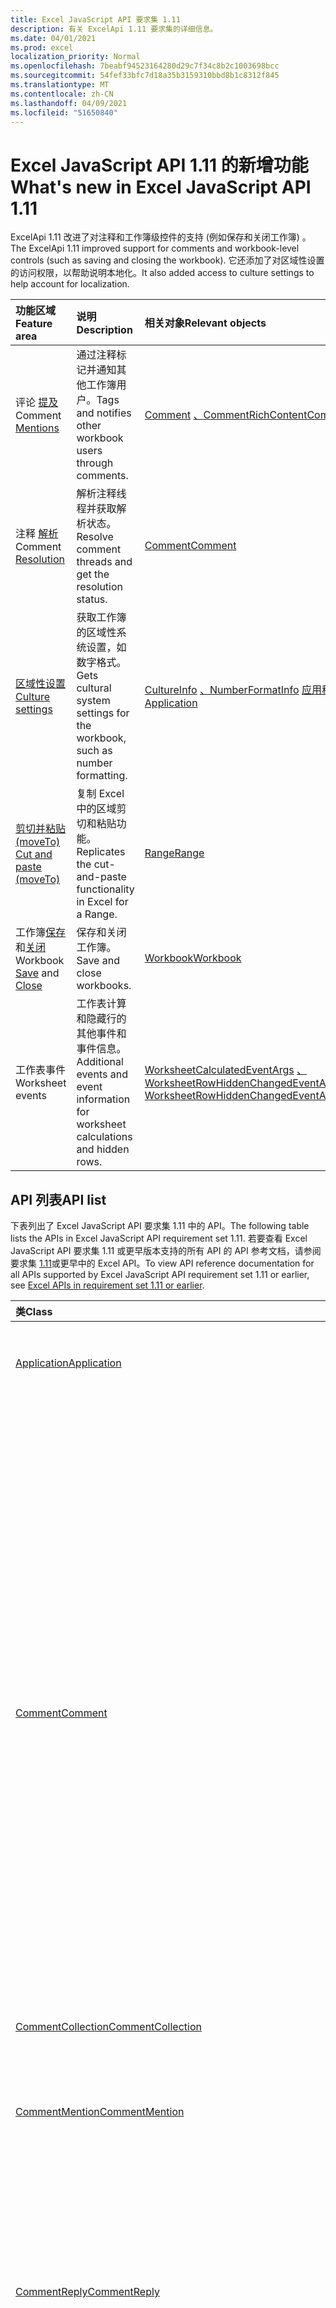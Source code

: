 ```yaml
---
title: Excel JavaScript API 要求集 1.11
description: 有关 ExcelApi 1.11 要求集的详细信息。
ms.date: 04/01/2021
ms.prod: excel
localization_priority: Normal
ms.openlocfilehash: 7beabf94523164280d29c7f34c8b2c1003698bcc
ms.sourcegitcommit: 54fef33bfc7d18a35b3159310bbd8b1c8312f845
ms.translationtype: MT
ms.contentlocale: zh-CN
ms.lasthandoff: 04/09/2021
ms.locfileid: "51650840"
---
```

# <a name="whats-new-in-excel-javascript-api-111"></a><span data-ttu-id="927de-103">Excel JavaScript API 1.11 的新增功能</span><span class="sxs-lookup"><span data-stu-id="927de-103">What's new in Excel JavaScript API 1.11</span></span>

<span data-ttu-id="927de-104">ExcelApi 1.11 改进了对注释和工作簿级控件的支持 (例如保存和关闭工作簿) 。</span><span class="sxs-lookup"><span data-stu-id="927de-104">The ExcelApi 1.11 improved support for comments and workbook-level controls (such as saving and closing the workbook).</span></span> <span data-ttu-id="927de-105">它还添加了对区域性设置的访问权限，以帮助说明本地化。</span><span class="sxs-lookup"><span data-stu-id="927de-105">It also added access to culture settings to help account for localization.</span></span>

| <span data-ttu-id="927de-106">功能区域</span><span class="sxs-lookup"><span data-stu-id="927de-106">Feature area</span></span> | <span data-ttu-id="927de-107">说明</span><span class="sxs-lookup"><span data-stu-id="927de-107">Description</span></span> | <span data-ttu-id="927de-108">相关对象</span><span class="sxs-lookup"><span data-stu-id="927de-108">Relevant objects</span></span> |
|:--- |:--- |:--- |
| <span data-ttu-id="927de-109">评论 [提及](../../excel/excel-add-ins-comments.md#mentions)</span><span class="sxs-lookup"><span data-stu-id="927de-109">Comment [Mentions](../../excel/excel-add-ins-comments.md#mentions)</span></span> |<span data-ttu-id="927de-110">通过注释标记并通知其他工作簿用户。</span><span class="sxs-lookup"><span data-stu-id="927de-110">Tags and notifies other workbook users through comments.</span></span> | <span data-ttu-id="927de-111">[Comment](/javascript/api/excel/excel.comment) [、CommentRichContent](/javascript/api/excel/excel.commentrichcontent)</span><span class="sxs-lookup"><span data-stu-id="927de-111">[Comment](/javascript/api/excel/excel.comment), [CommentRichContent](/javascript/api/excel/excel.commentrichcontent)</span></span> |
| <span data-ttu-id="927de-112">注释 [解析](../../excel/excel-add-ins-comments.md#resolve-comment-threads)</span><span class="sxs-lookup"><span data-stu-id="927de-112">Comment [Resolution](../../excel/excel-add-ins-comments.md#resolve-comment-threads)</span></span> | <span data-ttu-id="927de-113">解析注释线程并获取解析状态。</span><span class="sxs-lookup"><span data-stu-id="927de-113">Resolve comment threads and get the resolution status.</span></span> | [<span data-ttu-id="927de-114">Comment</span><span class="sxs-lookup"><span data-stu-id="927de-114">Comment</span></span>](/javascript/api/excel/excel.comment) |
| [<span data-ttu-id="927de-115">区域性设置</span><span class="sxs-lookup"><span data-stu-id="927de-115">Culture settings</span></span>](../../excel/excel-add-ins-workbooks.md#access-application-culture-settings) | <span data-ttu-id="927de-116">获取工作簿的区域性系统设置，如数字格式。</span><span class="sxs-lookup"><span data-stu-id="927de-116">Gets cultural system settings for the workbook, such as number formatting.</span></span> | <span data-ttu-id="927de-117">[CultureInfo](/javascript/api/excel/excel.cultureinfo) [、NumberFormatInfo](/javascript/api/excel/excel.numberformatinfo) [应用程序](/javascript/api/excel/excel.application)</span><span class="sxs-lookup"><span data-stu-id="927de-117">[CultureInfo](/javascript/api/excel/excel.cultureinfo), [NumberFormatInfo](/javascript/api/excel/excel.numberformatinfo) [Application](/javascript/api/excel/excel.application)</span></span> |
| [<span data-ttu-id="927de-118">剪切并粘贴 (moveTo) </span><span class="sxs-lookup"><span data-stu-id="927de-118">Cut and paste (moveTo)</span></span>](../../excel/excel-add-ins-ranges-cut-copy-paste.md) | <span data-ttu-id="927de-119">复制 Excel 中的区域剪切和粘贴功能。</span><span class="sxs-lookup"><span data-stu-id="927de-119">Replicates the cut-and-paste functionality in Excel for a Range.</span></span> | [<span data-ttu-id="927de-120">Range</span><span class="sxs-lookup"><span data-stu-id="927de-120">Range</span></span>](/javascript/api/excel/excel.range) |
| <span data-ttu-id="927de-121">工作簿[保存](../../excel/excel-add-ins-workbooks.md#save-the-workbook)和[关闭](../../excel/excel-add-ins-workbooks.md#close-the-workbook)</span><span class="sxs-lookup"><span data-stu-id="927de-121">Workbook [Save](../../excel/excel-add-ins-workbooks.md#save-the-workbook) and [Close](../../excel/excel-add-ins-workbooks.md#close-the-workbook)</span></span> | <span data-ttu-id="927de-122">保存和关闭工作簿。</span><span class="sxs-lookup"><span data-stu-id="927de-122">Save and close workbooks.</span></span> | [<span data-ttu-id="927de-123">Workbook</span><span class="sxs-lookup"><span data-stu-id="927de-123">Workbook</span></span>](/javascript/api/excel/excel.workbook) |
| <span data-ttu-id="927de-124">工作表事件</span><span class="sxs-lookup"><span data-stu-id="927de-124">Worksheet events</span></span> | <span data-ttu-id="927de-125">工作表计算和隐藏行的其他事件和事件信息。</span><span class="sxs-lookup"><span data-stu-id="927de-125">Additional events and event information for worksheet calculations and hidden rows.</span></span> | <span data-ttu-id="927de-126">[WorksheetCalculatedEventArgs](/javascript/api/excel/excel.worksheetcalculatedeventargs) [、WorksheetRowHiddenChangedEventArgs](/javascript/api/excel/excel.worksheetrowhiddenchangedeventargs)</span><span class="sxs-lookup"><span data-stu-id="927de-126">[WorksheetCalculatedEventArgs](/javascript/api/excel/excel.worksheetcalculatedeventargs), [WorksheetRowHiddenChangedEventArgs](/javascript/api/excel/excel.worksheetrowhiddenchangedeventargs)</span></span> |

## <a name="api-list"></a><span data-ttu-id="927de-127">API 列表</span><span class="sxs-lookup"><span data-stu-id="927de-127">API list</span></span>

<span data-ttu-id="927de-128">下表列出了 Excel JavaScript API 要求集 1.11 中的 API。</span><span class="sxs-lookup"><span data-stu-id="927de-128">The following table lists the APIs in Excel JavaScript API requirement set 1.11.</span></span> <span data-ttu-id="927de-129">若要查看 Excel JavaScript API 要求集 1.11 或更早版本支持的所有 API 的 API 参考文档，请参阅要求集 [1.11](/javascript/api/excel?view=excel-js-1.11&preserve-view=true)或更早中的 Excel API。</span><span class="sxs-lookup"><span data-stu-id="927de-129">To view API reference documentation for all APIs supported by Excel JavaScript API requirement set 1.11 or earlier, see [Excel APIs in requirement set 1.11 or earlier](/javascript/api/excel?view=excel-js-1.11&preserve-view=true).</span></span>

| <span data-ttu-id="927de-130">类</span><span class="sxs-lookup"><span data-stu-id="927de-130">Class</span></span> | <span data-ttu-id="927de-131">域</span><span class="sxs-lookup"><span data-stu-id="927de-131">Fields</span></span> | <span data-ttu-id="927de-132">说明</span><span class="sxs-lookup"><span data-stu-id="927de-132">Description</span></span> |
|:---|:---|:---|
|[<span data-ttu-id="927de-133">Application</span><span class="sxs-lookup"><span data-stu-id="927de-133">Application</span></span>](/javascript/api/excel/excel.application)|[<span data-ttu-id="927de-134">cultureInfo</span><span class="sxs-lookup"><span data-stu-id="927de-134">cultureInfo</span></span>](/javascript/api/excel/excel.application#cultureinfo)|<span data-ttu-id="927de-135">基于当前系统区域性设置提供相关信息。</span><span class="sxs-lookup"><span data-stu-id="927de-135">Provides information based on current system culture settings.</span></span>|
||[<span data-ttu-id="927de-136">decimalSeparator</span><span class="sxs-lookup"><span data-stu-id="927de-136">decimalSeparator</span></span>](/javascript/api/excel/excel.application#decimalseparator)|<span data-ttu-id="927de-137">获取用作数值的小数分隔符的字符串。</span><span class="sxs-lookup"><span data-stu-id="927de-137">Gets the string used as the decimal separator for numeric values.</span></span>|
||[<span data-ttu-id="927de-138">thousandsSeparator</span><span class="sxs-lookup"><span data-stu-id="927de-138">thousandsSeparator</span></span>](/javascript/api/excel/excel.application#thousandsseparator)|<span data-ttu-id="927de-139">获取用于分隔数字值小数左侧的一组数字的字符串。</span><span class="sxs-lookup"><span data-stu-id="927de-139">Gets the string used to separate groups of digits to the left of the decimal for numeric values.</span></span>|
||[<span data-ttu-id="927de-140">useSystemSeparators</span><span class="sxs-lookup"><span data-stu-id="927de-140">useSystemSeparators</span></span>](/javascript/api/excel/excel.application#usesystemseparators)|<span data-ttu-id="927de-141">指定是否启用 Excel 的系统分隔符。</span><span class="sxs-lookup"><span data-stu-id="927de-141">Specifies if the system separators of Excel are enabled.</span></span>|
|[<span data-ttu-id="927de-142">Comment</span><span class="sxs-lookup"><span data-stu-id="927de-142">Comment</span></span>](/javascript/api/excel/excel.comment)|[<span data-ttu-id="927de-143">提及</span><span class="sxs-lookup"><span data-stu-id="927de-143">mentions</span></span>](/javascript/api/excel/excel.comment#mentions)|<span data-ttu-id="927de-144">获取 (实体，例如) 中提到的人员。</span><span class="sxs-lookup"><span data-stu-id="927de-144">Gets the entities (e.g., people) that are mentioned in comments.</span></span>|
||[<span data-ttu-id="927de-145">richContent</span><span class="sxs-lookup"><span data-stu-id="927de-145">richContent</span></span>](/javascript/api/excel/excel.comment#richcontent)|<span data-ttu-id="927de-146">获取丰富的注释内容 (例如，注释和批注中的) 。</span><span class="sxs-lookup"><span data-stu-id="927de-146">Gets the rich comment content (e.g., mentions in comments).</span></span>|
||[<span data-ttu-id="927de-147">已解决</span><span class="sxs-lookup"><span data-stu-id="927de-147">resolved</span></span>](/javascript/api/excel/excel.comment#resolved)|<span data-ttu-id="927de-148">注释线程状态。</span><span class="sxs-lookup"><span data-stu-id="927de-148">The comment thread status.</span></span>|
||[<span data-ttu-id="927de-149">updateMentions (contentWithMentions：Excel.CommentRichContent) </span><span class="sxs-lookup"><span data-stu-id="927de-149">updateMentions(contentWithMentions: Excel.CommentRichContent)</span></span>](/javascript/api/excel/excel.comment#updatementions-contentwithmentions-)|<span data-ttu-id="927de-150">使用特殊格式的字符串和提及列表更新注释内容。</span><span class="sxs-lookup"><span data-stu-id="927de-150">Updates the comment content with a specially formatted string and a list of mentions.</span></span>|
|[<span data-ttu-id="927de-151">CommentCollection</span><span class="sxs-lookup"><span data-stu-id="927de-151">CommentCollection</span></span>](/javascript/api/excel/excel.commentcollection)|[<span data-ttu-id="927de-152">add (cellAddress： Range \| string， content： CommentRichContent \| string， contentType？： Excel.ContentType) </span><span class="sxs-lookup"><span data-stu-id="927de-152">add(cellAddress: Range \| string, content: CommentRichContent \| string, contentType?: Excel.ContentType)</span></span>](/javascript/api/excel/excel.commentcollection#add-celladdress--content--contenttype-)|<span data-ttu-id="927de-153">使用给定单元格上的给定内容创建新批注。</span><span class="sxs-lookup"><span data-stu-id="927de-153">Creates a new comment with the given content on the given cell.</span></span>|
|[<span data-ttu-id="927de-154">CommentMention</span><span class="sxs-lookup"><span data-stu-id="927de-154">CommentMention</span></span>](/javascript/api/excel/excel.commentmention)|[<span data-ttu-id="927de-155">email</span><span class="sxs-lookup"><span data-stu-id="927de-155">email</span></span>](/javascript/api/excel/excel.commentmention#email)|<span data-ttu-id="927de-156">注释中提到的实体的电子邮件地址。</span><span class="sxs-lookup"><span data-stu-id="927de-156">The email address of the entity that is mentioned in comment.</span></span>|
||[<span data-ttu-id="927de-157">id</span><span class="sxs-lookup"><span data-stu-id="927de-157">id</span></span>](/javascript/api/excel/excel.commentmention#id)|<span data-ttu-id="927de-158">实体的 ID。</span><span class="sxs-lookup"><span data-stu-id="927de-158">The id of the entity.</span></span>|
||[<span data-ttu-id="927de-159">name</span><span class="sxs-lookup"><span data-stu-id="927de-159">name</span></span>](/javascript/api/excel/excel.commentmention#name)|<span data-ttu-id="927de-160">注释中提到的实体的名称。</span><span class="sxs-lookup"><span data-stu-id="927de-160">The name of the entity that is mentioned in comment.</span></span>|
|[<span data-ttu-id="927de-161">CommentReply</span><span class="sxs-lookup"><span data-stu-id="927de-161">CommentReply</span></span>](/javascript/api/excel/excel.commentreply)|[<span data-ttu-id="927de-162">提及</span><span class="sxs-lookup"><span data-stu-id="927de-162">mentions</span></span>](/javascript/api/excel/excel.commentreply#mentions)|<span data-ttu-id="927de-163">实体 (，例如) 中提到的人员。</span><span class="sxs-lookup"><span data-stu-id="927de-163">The entities (e.g., people) that are mentioned in comments.</span></span>|
||[<span data-ttu-id="927de-164">已解决</span><span class="sxs-lookup"><span data-stu-id="927de-164">resolved</span></span>](/javascript/api/excel/excel.commentreply#resolved)|<span data-ttu-id="927de-165">批注回复状态。</span><span class="sxs-lookup"><span data-stu-id="927de-165">The comment reply status.</span></span>|
||[<span data-ttu-id="927de-166">richContent</span><span class="sxs-lookup"><span data-stu-id="927de-166">richContent</span></span>](/javascript/api/excel/excel.commentreply#richcontent)|<span data-ttu-id="927de-167">丰富的评论内容 (例如，注释和批注) 。</span><span class="sxs-lookup"><span data-stu-id="927de-167">The rich comment content (e.g., mentions in comments).</span></span>|
||[<span data-ttu-id="927de-168">updateMentions (contentWithMentions：Excel.CommentRichContent) </span><span class="sxs-lookup"><span data-stu-id="927de-168">updateMentions(contentWithMentions: Excel.CommentRichContent)</span></span>](/javascript/api/excel/excel.commentreply#updatementions-contentwithmentions-)|<span data-ttu-id="927de-169">使用特殊格式的字符串和提及列表更新注释内容。</span><span class="sxs-lookup"><span data-stu-id="927de-169">Updates the comment content with a specially formatted string and a list of mentions.</span></span>|
|[<span data-ttu-id="927de-170">CommentReplyCollection</span><span class="sxs-lookup"><span data-stu-id="927de-170">CommentReplyCollection</span></span>](/javascript/api/excel/excel.commentreplycollection)|[<span data-ttu-id="927de-171">add (content： CommentRichContent \| string， contentType？： Excel.ContentType) </span><span class="sxs-lookup"><span data-stu-id="927de-171">add(content: CommentRichContent \| string, contentType?: Excel.ContentType)</span></span>](/javascript/api/excel/excel.commentreplycollection#add-content--contenttype-)|<span data-ttu-id="927de-172">为批注创建批注回复。</span><span class="sxs-lookup"><span data-stu-id="927de-172">Creates a comment reply for comment.</span></span>|
|[<span data-ttu-id="927de-173">CommentRichContent</span><span class="sxs-lookup"><span data-stu-id="927de-173">CommentRichContent</span></span>](/javascript/api/excel/excel.commentrichcontent)|[<span data-ttu-id="927de-174">提及</span><span class="sxs-lookup"><span data-stu-id="927de-174">mentions</span></span>](/javascript/api/excel/excel.commentrichcontent#mentions)|<span data-ttu-id="927de-175">一个包含注释 (实体的数组，例如) 人。</span><span class="sxs-lookup"><span data-stu-id="927de-175">An array containing all the entities (e.g., people) mentioned within the comment.</span></span>|
||[<span data-ttu-id="927de-176">richContent</span><span class="sxs-lookup"><span data-stu-id="927de-176">richContent</span></span>](/javascript/api/excel/excel.commentrichcontent#richcontent)|<span data-ttu-id="927de-177">指定注释内容的丰富内容 (例如，提及评论内容，第一个提及实体的 id 属性为 0，第二个提及实体的 id 属性为 1) 。</span><span class="sxs-lookup"><span data-stu-id="927de-177">Specifies the rich content of the comment (e.g., comment content with mentions, the first mentioned entity has an id attribute of 0, and the second mentioned entity has an id attribute of 1).</span></span>|
|[<span data-ttu-id="927de-178">CultureInfo</span><span class="sxs-lookup"><span data-stu-id="927de-178">CultureInfo</span></span>](/javascript/api/excel/excel.cultureinfo)|[<span data-ttu-id="927de-179">name</span><span class="sxs-lookup"><span data-stu-id="927de-179">name</span></span>](/javascript/api/excel/excel.cultureinfo#name)|<span data-ttu-id="927de-180">获取语言代码 2-国家/地区代码2 格式的区域性名称 (例如，"zh-cn"或"en-us") 。</span><span class="sxs-lookup"><span data-stu-id="927de-180">Gets the culture name in the format languagecode2-country/regioncode2 (e.g., "zh-cn" or "en-us").</span></span>|
||[<span data-ttu-id="927de-181">numberFormat</span><span class="sxs-lookup"><span data-stu-id="927de-181">numberFormat</span></span>](/javascript/api/excel/excel.cultureinfo#numberformat)|<span data-ttu-id="927de-182">定义在文化上适合显示数字的格式。</span><span class="sxs-lookup"><span data-stu-id="927de-182">Defines the culturally appropriate format of displaying numbers.</span></span>|
|[<span data-ttu-id="927de-183">NumberFormatInfo</span><span class="sxs-lookup"><span data-stu-id="927de-183">NumberFormatInfo</span></span>](/javascript/api/excel/excel.numberformatinfo)|[<span data-ttu-id="927de-184">numberDecimalSeparator</span><span class="sxs-lookup"><span data-stu-id="927de-184">numberDecimalSeparator</span></span>](/javascript/api/excel/excel.numberformatinfo#numberdecimalseparator)|<span data-ttu-id="927de-185">获取用作数值的小数分隔符的字符串。</span><span class="sxs-lookup"><span data-stu-id="927de-185">Gets the string used as the decimal separator for numeric values.</span></span>|
||[<span data-ttu-id="927de-186">numberGroupSeparator</span><span class="sxs-lookup"><span data-stu-id="927de-186">numberGroupSeparator</span></span>](/javascript/api/excel/excel.numberformatinfo#numbergroupseparator)|<span data-ttu-id="927de-187">获取用于分隔数字值小数左侧的一组数字的字符串。</span><span class="sxs-lookup"><span data-stu-id="927de-187">Gets the string used to separate groups of digits to the left of the decimal for numeric values.</span></span>|
|[<span data-ttu-id="927de-188">Range</span><span class="sxs-lookup"><span data-stu-id="927de-188">Range</span></span>](/javascript/api/excel/excel.range)|[<span data-ttu-id="927de-189">moveTo (destinationRange：Range \| string) </span><span class="sxs-lookup"><span data-stu-id="927de-189">moveTo(destinationRange: Range \| string)</span></span>](/javascript/api/excel/excel.range#moveto-destinationrange-)|<span data-ttu-id="927de-190">将单元格值、格式设置和公式从当前区域移动到目标区域，替换这些单元格中的旧信息。</span><span class="sxs-lookup"><span data-stu-id="927de-190">Moves cell values, formatting, and formulas from current range to the destination range, replacing the old information in those cells.</span></span>|
|[<span data-ttu-id="927de-191">RangeFormat</span><span class="sxs-lookup"><span data-stu-id="927de-191">RangeFormat</span></span>](/javascript/api/excel/excel.rangeformat)|[<span data-ttu-id="927de-192">adjustIndent (amount： number) </span><span class="sxs-lookup"><span data-stu-id="927de-192">adjustIndent(amount: number)</span></span>](/javascript/api/excel/excel.rangeformat#adjustindent-amount-)|<span data-ttu-id="927de-193">调整区域格式的缩进。</span><span class="sxs-lookup"><span data-stu-id="927de-193">Adjusts the indentation of the range formatting.</span></span>|
|[<span data-ttu-id="927de-194">Workbook</span><span class="sxs-lookup"><span data-stu-id="927de-194">Workbook</span></span>](/javascript/api/excel/excel.workbook)|[<span data-ttu-id="927de-195">close(closeBehavior?: Excel.CloseBehavior)</span><span class="sxs-lookup"><span data-stu-id="927de-195">close(closeBehavior?: Excel.CloseBehavior)</span></span>](/javascript/api/excel/excel.workbook#close-closebehavior-)|<span data-ttu-id="927de-196">关闭当前工作簿。</span><span class="sxs-lookup"><span data-stu-id="927de-196">Close current workbook.</span></span>|
||[<span data-ttu-id="927de-197">save(saveBehavior?: Excel.SaveBehavior)</span><span class="sxs-lookup"><span data-stu-id="927de-197">save(saveBehavior?: Excel.SaveBehavior)</span></span>](/javascript/api/excel/excel.workbook#save-savebehavior-)|<span data-ttu-id="927de-198">保存当前工作簿。</span><span class="sxs-lookup"><span data-stu-id="927de-198">Save current workbook.</span></span>|
|[<span data-ttu-id="927de-199">Worksheet</span><span class="sxs-lookup"><span data-stu-id="927de-199">Worksheet</span></span>](/javascript/api/excel/excel.worksheet)|[<span data-ttu-id="927de-200">onRowHiddenChanged</span><span class="sxs-lookup"><span data-stu-id="927de-200">onRowHiddenChanged</span></span>](/javascript/api/excel/excel.worksheet#onrowhiddenchanged)|<span data-ttu-id="927de-201">当特定工作表上一行或多行的隐藏状态发生更改时发生。</span><span class="sxs-lookup"><span data-stu-id="927de-201">Occurs when the hidden state of one or more rows has changed on a specific worksheet.</span></span>|
|[<span data-ttu-id="927de-202">WorksheetCalculatedEventArgs</span><span class="sxs-lookup"><span data-stu-id="927de-202">WorksheetCalculatedEventArgs</span></span>](/javascript/api/excel/excel.worksheetcalculatedeventargs)|[<span data-ttu-id="927de-203">address</span><span class="sxs-lookup"><span data-stu-id="927de-203">address</span></span>](/javascript/api/excel/excel.worksheetcalculatedeventargs#address)|<span data-ttu-id="927de-204">完成计算的范围的地址。</span><span class="sxs-lookup"><span data-stu-id="927de-204">The address of the range that completed calculation.</span></span>|
|[<span data-ttu-id="927de-205">WorksheetCollection</span><span class="sxs-lookup"><span data-stu-id="927de-205">WorksheetCollection</span></span>](/javascript/api/excel/excel.worksheetcollection)|[<span data-ttu-id="927de-206">onRowHiddenChanged</span><span class="sxs-lookup"><span data-stu-id="927de-206">onRowHiddenChanged</span></span>](/javascript/api/excel/excel.worksheetcollection#onrowhiddenchanged)|<span data-ttu-id="927de-207">当特定工作表上一行或多行的隐藏状态发生更改时发生。</span><span class="sxs-lookup"><span data-stu-id="927de-207">Occurs when the hidden state of one or more rows has changed on a specific worksheet.</span></span>|
|[<span data-ttu-id="927de-208">WorksheetRowHiddenChangedEventArgs</span><span class="sxs-lookup"><span data-stu-id="927de-208">WorksheetRowHiddenChangedEventArgs</span></span>](/javascript/api/excel/excel.worksheetrowhiddenchangedeventargs)|[<span data-ttu-id="927de-209">address</span><span class="sxs-lookup"><span data-stu-id="927de-209">address</span></span>](/javascript/api/excel/excel.worksheetrowhiddenchangedeventargs#address)|<span data-ttu-id="927de-210">获取区域地址，该地址表示特定工作表上的更改区域。</span><span class="sxs-lookup"><span data-stu-id="927de-210">Gets the range address that represents the changed area of a specific worksheet.</span></span>|
||[<span data-ttu-id="927de-211">changeType</span><span class="sxs-lookup"><span data-stu-id="927de-211">changeType</span></span>](/javascript/api/excel/excel.worksheetrowhiddenchangedeventargs#changetype)|<span data-ttu-id="927de-212">获取表示如何触发事件的更改类型。</span><span class="sxs-lookup"><span data-stu-id="927de-212">Gets the type of change that represents how the event was triggered.</span></span>|
||[<span data-ttu-id="927de-213">source</span><span class="sxs-lookup"><span data-stu-id="927de-213">source</span></span>](/javascript/api/excel/excel.worksheetrowhiddenchangedeventargs#source)|<span data-ttu-id="927de-214">获取事件源。</span><span class="sxs-lookup"><span data-stu-id="927de-214">Gets the source of the event.</span></span>|
||[<span data-ttu-id="927de-215">type</span><span class="sxs-lookup"><span data-stu-id="927de-215">type</span></span>](/javascript/api/excel/excel.worksheetrowhiddenchangedeventargs#type)|<span data-ttu-id="927de-216">获取事件的类型。</span><span class="sxs-lookup"><span data-stu-id="927de-216">Gets the type of the event.</span></span>|
||[<span data-ttu-id="927de-217">worksheetId</span><span class="sxs-lookup"><span data-stu-id="927de-217">worksheetId</span></span>](/javascript/api/excel/excel.worksheetrowhiddenchangedeventargs#worksheetid)|<span data-ttu-id="927de-218">获取其中的数据发生更改的工作表的 ID。</span><span class="sxs-lookup"><span data-stu-id="927de-218">Gets the id of the worksheet in which the data changed.</span></span>|

## <a name="see-also"></a><span data-ttu-id="927de-219">另请参阅</span><span class="sxs-lookup"><span data-stu-id="927de-219">See also</span></span>

- [<span data-ttu-id="927de-220">Excel JavaScript API 参考文档</span><span class="sxs-lookup"><span data-stu-id="927de-220">Excel JavaScript API Reference Documentation</span></span>](/javascript/api/excel?view=excel-js-1.11&preserve-view=true)
- [<span data-ttu-id="927de-221">Excel JavaScript API 要求集</span><span class="sxs-lookup"><span data-stu-id="927de-221">Excel JavaScript API requirement sets</span></span>](excel-api-requirement-sets.md)
